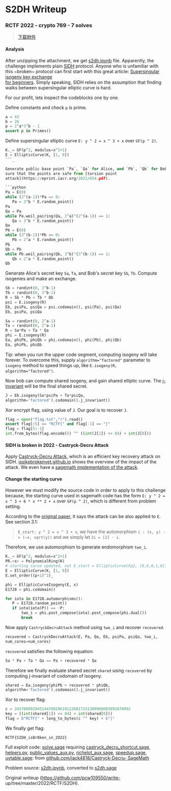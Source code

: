 # S2DH Writeup

### RCTF 2022 - crypto 769 - 7 solves

> [下载附件](_media_file_task_2ca138ee-f38f-4783-ae50-537dc868006e.zip)

#### Analysis

After unzipping the attachment, we get [s2dh.ipynb](s2dh.ipynb) file.
Apparently, the challenge implements plain
[SIDH](https://en.wikipedia.org/wiki/Supersingular_isogeny_key_exchange)
protocol. Anyone who is unfamiliar with this ~broken~ protocol can first start
with this great article: [Supersingular isogeny key exchange  
for beginners](https://eprint.iacr.org/2019/1321.pdf). Simply speaking, SIDH
relies on the assumption that finding walks between supersingular elliptic
curve is hard.

For our profit, lets inspect the codeblocks one by one.

Define constants and check `p` is prime.

```python  
a = 43  
b = 26  
p = 2^a*3^b - 1  
assert p in Primes()  
```

Define supersingular elliptic curve `E: y ^ 2 = x ^ 3 + x` over `GF(p ^ 2)`.

```python  
K._= GF(p^2, modulus=x^2+1)  
E = EllipticCurve(K, [1, 0])  
```_

Generate public base point `Pa`, `Qa` for Alice, and `Pb`, `Qb` for Bob. Make
sure that the points are safe from [torsion point
attack](https://eprint.iacr.org/2022/654.pdf).

```python  
Pa = E(0)  
while (2^(a-1))*Pa == 0:  
   Pa = 3^b * E.random_point()  
Pa  
Qa = Pa  
while Pa.weil_pairing(Qa, 2^a)^(2^(a-1)) == 1:  
   Qa = 3^b * E.random_point()  
Qa  
Pb = E(0)  
while (3^(b-1))*Pb == 0:  
   Pb = 2^a * E.random_point()  
Pb  
Qb = Pb  
while Pb.weil_pairing(Qb, 3^b)^(3^(b-1)) == 1:  
   Qb = 2^a * E.random_point()  
Qb  
```

Generate Alice's secret key `Sa`, `Ta`, and Bob's secret key `Sb`, `Tb`.
Compute isogenies and make an exchange.

```python  
Sb = randint(0, 3^b-1)  
Tb = randint(0, 3^b-1)  
R = Sb * Pb + Tb * Qb  
psi = E.isogeny(R)  
Eb, psiPa, psiQa = psi.codomain(), psi(Pa), psi(Qa)  
Eb, psiPa, psiQa

Sa = randint(0, 2^a-1)  
Ta = randint(0, 2^a-1)  
R = Sa*Pa + Ta * Qa  
phi = E.isogeny(R)  
Ea, phiPb, phiQb = phi.codomain(), phi(Pb), phi(Qb)  
Ea, phiPb, phiQb  
```

Tip: when you run the upper code segment, computing isogeny will take forever.
To overcome this, supply `algorithm="factored"` parameter to `isogeny` method
to speed things up, like `E.isogeny(R, algorithm="factored")`.

Now bob can compute shared isogeny, and gain shared elliptic curve. The
[j-invariant](https://en.wikipedia.org/wiki/J-invariant) will be the final
shared secret.

```python  
J = Eb.isogeny(Sa*psiPa + Ta*psiQa,
algorithm='factored').codomain().j_invariant()  
```

Xor encrypt flag, using value of `J`. Our goal is to recover `J`.

```python  
flag = open("flag.txt","r").read()  
assert flag[:5] == "RCTF{" and flag[-1] == "}"  
flag = flag[5:-1]  
int.from_bytes(flag.encode()) ^^ ((int(J[1]) << 84) + int(J[0]))  
```

#### SIDH is broken in 2022 - Castryck-Decru Attack

Apply [Castryck-Decru Attack](https://eprint.iacr.org/2022/975), which is an
efficient key recovery attack on SIDH.
[issikebrokenyet.github.io](https://issikebrokenyet.github.io) shows the
overview of the impact of the attack. We even have a [sagemath implementation
of the attack](https://github.com/jack4818/Castryck-Decru-SageMath).

#### Change the starting curve

However we must modify the source code in order to apply to this challenge
because, the starting curve used in sagemath code has the form `E: y ^ 2 = x ^
3 + 6 * x ** 2 + x` over `GF(p ^ 2)`, which is different from problem setting.

According to the [original paper](https://eprint.iacr.org/2022/975), it says
the attack can be also applied to `E`. See section 3.1:

> `E_start: y ^ 2 = x ^ 3 + x`, we have the automorphism `i : (x, y) -> (−x,
> sqrt(y))` and we simply let `2i = [2] ◦ i`.

Therefore, we use automorphism to generate endomorphism `two_i`.

```python  
K._= GF(p^2, modulus=x^2+1)  
PR.<x> = PolynomialRing(K)  
# starting curve updated, not E_start = EllipticCurve(Fp2, [0,6,0,1,0])  
E = EllipticCurve(K, [1, 0])  
E.set_order((p+1)^2)_

phi = EllipticCurveIsogeny(E, x)  
E1728 = phi.codomain()

for iota in E1728.automorphisms():  
   P = E1728.random_point()  
   if iota(iota(P)) == -P:  
       two_i = phi.post_compose(iota).post_compose(phi.dual())  
       break  
```

Now apply `CastryckDecruAttack` method using `two_i` and recover `recovered`.

```python  
recovered = CastryckDecruAttack(E, Pa, Qa, Eb, psiPa, psiQa, two_i,
num_cores=num_cores)  
```

`recovered` satisfies the following equation:

```python  
Sa * Pa + Ta * Qa == Pa + recovered * Qa  
```

Therefore we finally evaluate shared secret `shared` using `recovered` by
computing j-invariant of codomain of isogeny.

```python  
shared = Ea.isogeny(phiPb + recovered * phiQb,
algorithm='factored').codomain().j_invariant()  
```

Xor to recover flag:

```python  
c = 243706092945144760206191226817331300960683091878992  
key = ((int(shared[1]) << 84) + int(shared[0]))  
flag = b"RCTF{" + long_to_bytes(c ^^ key) + b"}"  
```

We finally get flag:

```  
RCTF{SIDH_isBr0ken_in_2O22}  
```

Full exploit code: [solve.sage](solve.sage) requiring
[castryck_decru_shortcut.sage](castryck_decru_shortcut.sage.sage),
[helpers.py](helpers.py), [public_values_aux.py](public_values_aux.py),
[richelot_aux.sage](richelot_aux.sage), [speedup.sage](speedup.sage),
[uvtable.sage](uvtable.sage): from [github.com/jack4818/Castryck-Decru-
SageMath](https://github.com/jack4818/Castryck-Decru-SageMath)

Problem source: [s2dh.ipynb](s2dh.ipynb), converted to [s2dh.sage](s2dh.sage)  

Original writeup (https://github.com/pcw109550/write-
up/tree/master/2022/RCTF/S2DH).